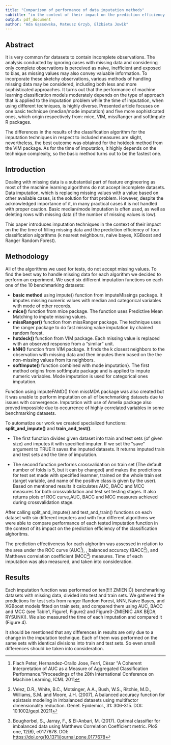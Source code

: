 ```yaml
---
title: "Comparison of performance of data imputation methods"
subtitle: "in the context of their impact on the prediction efficiency of classification algorithms"
output: pdf_document
author: "Ada Gąssowska, Mateusz Grzyb, Elżbieta Jowik"
---
```



## Abstract  

[comment]: # (Jeszcze jest stary abstrakt, ale to chyba na koniec ppr)

It is very common for datasets to contain incomplete observations. The analysis conducted by ignoring cases with missing data and considering only complete observations is perceived as naive, inefficient and exposed to bias, as missing values may also convey valuable information. To incorporate these sketchy observations, various methods of handling missing data may be considered, including both less and more sophisticated approaches.  It turns out that the performance of machine learning classification models moderately depends on the type of approach that is applied to the imputation problem while the time of imputation, when using different techniques, is highly diverse. Presented article focuses on one basic technique (median/mode imputation) and five more sophisticated ones, which origin respectively from: mice, VIM, missRanger and softImpute R packages.


The differences in the results of the classification algorithm for the imputation techniques in respect to included measures are slight, nevertheless, the best outcome was obtained for the hotdeck method from the VIM package. As for the time of imputation, it highly depends on the technique complexity, so the basic method turns out to be the fastest one. 

## Introduction

Dealing with missing data is a substantial part of feature engineering as most of the machine learning algorithms do not accept incomplete datasets. Data imputation, which is replacing missing values with a value based on other available cases, is the solution for that problem. However, despite the acknowledged importance of it, in many practical cases it is not handled with proper caution. Basic median/mode imputation is often used, as well as deleting rows with missing data (if the number of missing values is low).   


This paper introduces imputation techniques in the context of their impact on the the time of filling missing data and the prediction efficiency of four classification algorithms (k nearest neighbours, naive bayes, XGBoost and Ranger Random Forest).

## Methodology

All of the algorithms we used for tests, do not accept missing values. To find the best way to handle missing data for each algorithm we decided to perform an experiment. We used six different imputation functions on each one of the 10 benchmarking datasets:

[comment1]: # (Poprawić na końcową liczbę zbiorów!)


* **basic method** using impute() function from imputeMissings package. It imputes missing numeric values with median and categorical variables with mode of other records.
* **mice()** function from mice package. The function uses Predictive Mean Matching to impute missing values.
* **missRanger()** function from missRanger package. The technique uses the ranger package to do fast missing value imputation by chained random forest.
* **hotdeck()** function from VIM package. Each missing value is replaced with an observed response from a “similar” unit.
* **kNN()** function from VIM package. It finds the k closest neighbors to the observation with missing data and then imputes them based on the the non-missing values from its neighbors.
* **softImpute()** function combined with mode imputation}. The first method origins from softImpute package and is applied to impute numeric variables. Mode imputation is used for categorical ones imputation. 


Function using imputeFAMD() from missMDA package was also created but it was unable to perform imputation on all of benchmarking datasets due to issues with convergence. Imputation with use of Amelia package also proved impossible due to occurrence of highly correlated variables in some benchmarking datasets.


To automatize our work we created specialized functions: **split_and_impute()** and  **train_and_test()**. 

  
* The first function divides given dataset into train and test sets (of given size) and imputes it with specified imputer. If we set the "save" argument to TRUE it saves the imputed datasets. It returns imputed train and test sets and the time of imputation. 


  
  
* The second function performs crossvalidation on train set (The default number of folds is 5, but it can by changed) and makes the predictions for test set made with specified learnner, trained on the whole train set (target variable, and name of the positive class is given by the user). Based on mentioned results it calculates AUC, BACC and MCC measures for both crossvalidation and test set testing stages. It also returns plots of ROC curve,AUC, BACC and MCC measures achieved during crossvalidation stage. 




After calling split_and_impute() and test_and_train() functions on each dataset with six different imputers and with four different algorithms we were able to compare performance of each tested imputation function in the context of its impact on the prediction efficiency of the classification alghoritms.

The prediction effectiveness for each alghoritm  was assessed in relation to the area under the ROC curve (AUC[^1]), , balanced accuracy (BACC[^2]), and Matthews correlation coefficient (MCC[^3]) measures. Time of each imputation was also measured, and taken into consideration.



## Results

Each imputation function was performed on ten(!!!! ZMIENIĆ) benchmarking datasets with missing data, divided into test and train sets. We gathered the predictions for test sets from ranger Random Forest, kNN, Naive Bayes, and XGBoost models fitted on train sets, and compared them using AUC, BACC and MCC (see Table1, Figure1, Figure2 and Figure3-ZMIENIĆ JAK BĘDĄ RYSUNKI). We also measured the time of each imputation and compared it (Figure 4). 


It should be mentioned that any differences in results are only due to a change in the imputation technique. Each of them was performed on the same sets with identical divisions into train and test sets. So even small differences should be taken into consideration. 




[^1]: Flach Peter, Hernandez-Orallo Jose, Ferri, Cèsar "A Coherent Interpretation of AUC as a Measure of Aggregated Classification Performance."Proceedings of the 28th International Conference on Machine Learning, ICML 2011
[^2]: Velez, D.R., White, B.C., Motsinger, A.A., Bush, W.S., Ritchie, M.D., Williams, S.M. and Moore, J.H. (2007), A balanced accuracy function for epistasis modeling in imbalanced datasets using multifactor dimensionality reduction. Genet. Epidemiol., 31: 306-315. DOI: 10.1002/gepi.20211
[^3]:Boughorbel, S., Jarray, F., & El-Anbari, M. (2017). Optimal classifier for imbalanced data using Matthews Correlation Coefficient metric. PloS one, 12(6), e0177678. DOI: https://doi.org/10.1371/journal.pone.0177678



